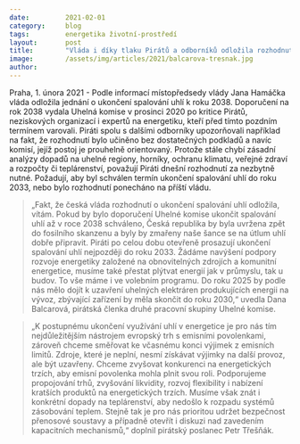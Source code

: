 ```yaml
---
date:         2021-02-01
category:     blog
tags:         energetika životní-prostředí 
layout:       post
title:        "Vláda i díky tlaku Pirátů a odborníků odložila rozhodnutí o termínu ukončení spalování uhlí"
image:        /assets/img/articles/2021/balcarova-tresnak.jpg
author:       
---
```




Praha, 1. února 2021 - Podle informací místopředsedy vlády Jana Hamáčka vláda odložila jednání o ukončení spalování uhlí k roku 2038. Doporučení na rok 2038 vydala Uhelná komise v prosinci 2020 po kritice Pirátů, neziskových organizací i expertů na energetiku, kteří před tímto pozdním termínem varovali. Piráti spolu s dalšími odborníky upozorňovali například na fakt, že rozhodnutí bylo učiněno bez dostatečných podkladů a navíc komisí, jejíž postoj je prouhelně orientovaný. Protože stále chybí zásadní analýzy dopadů na uhelné regiony, horníky, ochranu klimatu, veřejné zdraví a rozpočty či teplárenství, považují Piráti dnešní rozhodnutí za nezbytně nutné. Požadují, aby byl schválen termín ukončení spalování uhlí do roku 2033, nebo bylo rozhodnutí ponecháno na příští vládu.

> „Fakt, že česká vláda rozhodnutí o ukončení spalování uhlí odložila, vítám. Pokud by bylo doporučení Uhelné komise ukončit spalování uhlí až v roce 2038 schváleno, Česká republika by byla uvržena zpět do fosilního skanzenu a byly by zmařeny naše šance se na útlum uhlí dobře připravit. Piráti po celou dobu otevřeně prosazují ukončení spalování uhlí nejpozději do roku 2033. Žádáme navýšení podpory rozvoje energetiky založené na obnovitelných zdrojích a komunitní energetice, musíme také přestat plýtvat energií jak v průmyslu, tak u budov. To vše máme i ve volebním programu. Do roku 2025 by podle nás mělo dojít k uzavření uhelných elektráren produkujících energii na vývoz, zbývající zařízení by měla skončit do roku 2030,“ uvedla Dana Balcarová, pirátská členka druhé pracovní skupiny Uhelné komise.

> „K postupnému ukončení využívání uhlí v energetice je pro nás tím nejdůležitějším nástrojem evropský trh s emisními povolenkami, zároveň chceme směřovat ke včasnému konci výjimek z emisních limitů. Zdroje, které je neplní, nesmí získávat výjimky na další provoz, ale být uzavřeny. Chceme zvyšovat konkurenci na energetických trzích, aby emisní povolenka mohla plnit svou roli. Podporujeme propojování trhů, zvyšování likvidity, rozvoj flexibility i nabízení kratších produktů na energetických trzích. Musíme však znát i konkrétní dopady na teplárenství, aby nedošlo k rozpadu systémů zásobování teplem. Stejně tak je pro nás prioritou udržet bezpečnost přenosové soustavy a případně otevřít i diskuzi nad zavedením kapacitních mechanismů,“ doplnil pirátský poslanec Petr Třešňák.
